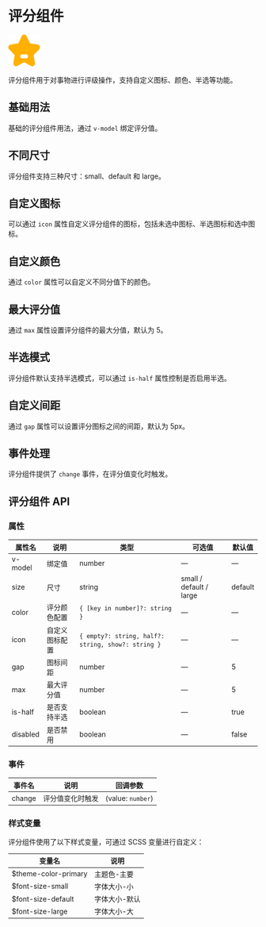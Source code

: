 <script setup lang="ts">
import rateBasic from '../examples/rate/basic.vue'
import rateSize from '../examples/rate/size.vue'
import rateCustomIcon from '../examples/rate/custom-icon.vue'
import rateColor from '../examples/rate/color.vue'
import rateMax from '../examples/rate/max.vue'
import rateHalf from '../examples/rate/half.vue'
import rateGap from '../examples/rate/gap.vue'
import rateEvents from '../examples/rate/events.vue'
</script>

# 评分组件

![评分组件](/components/rate.png)

评分组件用于对事物进行评级操作，支持自定义图标、颜色、半选等功能。

## 基础用法

基础的评分组件用法，通过 `v-model` 绑定评分值。

<demo :component="rateBasic" name="rate" examples="basic" />

## 不同尺寸

评分组件支持三种尺寸：small、default 和 large。

<demo :component="rateSize" name="rate" examples="size" />

## 自定义图标

可以通过 `icon` 属性自定义评分组件的图标，包括未选中图标、半选图标和选中图标。

<demo :component="rateCustomIcon" name="rate" examples="customicon" />

## 自定义颜色

通过 `color` 属性可以自定义不同分值下的颜色。

<demo :component="rateColor" name="rate" examples="color" />

## 最大评分值

通过 `max` 属性设置评分组件的最大分值，默认为 5。

<demo :component="rateMax" name="rate" examples="max" />

## 半选模式

评分组件默认支持半选模式，可以通过 `is-half` 属性控制是否启用半选。

<demo :component="rateHalf" name="rate" examples="half" />

## 自定义间距

通过 `gap` 属性可以设置评分图标之间的间距，默认为 5px。

<demo :component="rateGap" name="rate" examples="gap" />

## 事件处理

评分组件提供了 `change` 事件，在评分值变化时触发。

<demo :component="rateEvents" name="rate" examples="events" />

## 评分组件 API

### 属性

| 属性名   | 说明                  | 类型                              | 可选值                  | 默认值  |
| -------- | --------------------- | --------------------------------- | ----------------------- | ------- |
| v-model  | 绑定值                | number                            | —                       | —       |
| size     | 尺寸                  | string                            | small / default / large | default |
| color    | 评分颜色配置          | `{ [key in number]?: string }`      | —                       | —       |
| icon     | 自定义图标配置        | `{ empty?: string, half?: string, show?: string }` | —       | —       |
| gap      | 图标间距              | number                            | —                       | 5       |
| max      | 最大评分值            | number                            | —                       | 5       |
| is-half  | 是否支持半选          | boolean                           | —                       | true    |
| disabled | 是否禁用              | boolean                           | —                       | false   |

### 事件

| 事件名 | 说明               | 回调参数           |
| ------ | ------------------ | ------------------ |
| change | 评分值变化时触发   | (value: `number`) |

### 样式变量

评分组件使用了以下样式变量，可通过 SCSS 变量进行自定义：

| 变量名                | 说明           |
| --------------------- | -------------- |
| $theme-color-primary  | 主题色-主要    |
| $font-size-small      | 字体大小-小    |
| $font-size-default    | 字体大小-默认  |
| $font-size-large      | 字体大小-大    |
